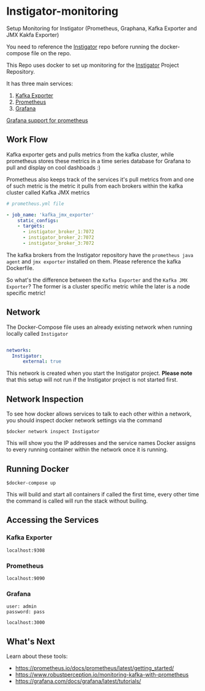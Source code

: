 # Instigator-monitoring

Setup Monitoring for Instigator (Prometheus, Graphana, Kafka Exporter and JMX Kakfa Exporter)

You need to reference the [Instigator](https://github.com/andela-sjames/Instigator-monitoring) repo before running the docker-compose file on the repo.

This Repo uses docker to set up monitoring for the [Instigator](https://github.com/andela-sjames/Instigator-monitoring) Project Repository.

It has three main services:

1. [Kafka Exporter](https://github.com/danielqsj/kafka_exporter)
2. [Prometheus](https://prometheus.io/docs/introduction/overview/)
3. [Grafana](https://grafana.com/)

[Grafana support for prometheus](https://prometheus.io/docs/visualization/grafana/)

## Work Flow

Kafka exporter gets and pulls metrics from the kafka cluster, while prometheus stores these metrics in a time series database for Grafana to pull and display on cool dashboads :)

Prometheus also keeps track of the services it's pull metrics from and one of such metric is the metric it pulls from each brokers within the kafka cluster called Kafka JMX metrics

```yaml
# prometheus.yml file

- job_name: 'kafka_jmx_exporter'
    static_configs:
    - targets:
      - instigator_broker_1:7072
      - instigator_broker_2:7072
      - instigator_broker_3:7072

```

The kafka brokers from the Instigator repository have the `prometheus java agent` and `jmx exporter` installed on them. Please reference the kafka Dockerfile.

So what's the difference between the `Kafka Exporter` and the `Kafka JMX Exporter`? The former is a cluster specific metric while the later is a node specific metric!

## Network

The Docker-Compose file uses an already existing network when running locally called `Instigator`

```yaml

networks:
  Instigator:
      external: true
```

This network is created when you start the Instigator project. **Please note** that this setup will not run if the Instigator project is not started first.

## Network Inspection

To see how docker allows services to talk to each other within a network, you should inspect docker network settings via the command

```shell
$docker network inspect Instigator
```

This will show you the IP addresses and the service names Docker assigns to every running container within the network once it is running.

## Running Docker

```shell
$docker-compose up
```

This will build and start all containers if called the first time, every other time the command is called will run the stack without builing.

## Accessing the Services

### Kafka Exporter

```shell
localhost:9308
```

### Prometheus

```shell
localhost:9090
```

### Grafana

```shell
user: admin
password: pass
```

```shell
localhost:3000
```

## What's Next

Learn about these tools:

- <https://prometheus.io/docs/prometheus/latest/getting_started/>
- <https://www.robustperception.io/monitoring-kafka-with-prometheus>
- <https://grafana.com/docs/grafana/latest/tutorials/>
